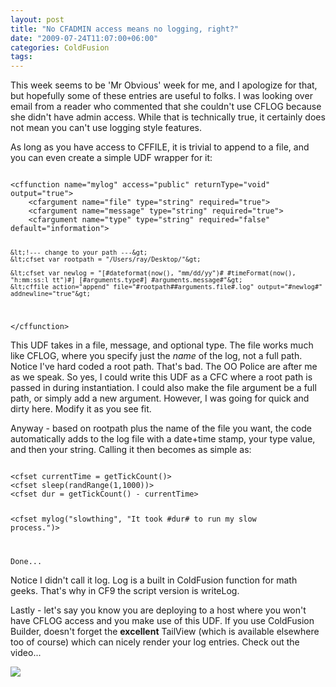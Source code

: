 ```yaml
---
layout: post
title: "No CFADMIN access means no logging, right?"
date: "2009-07-24T11:07:00+06:00"
categories: ColdFusion 
tags: 
---
```


This week seems to be 'Mr Obvious' week for me, and I apologize for that, but hopefully some of these entries are useful to folks. I was looking over email from a reader who commented that she couldn't use CFLOG because she didn't have admin access. While that is technically true, it certainly does not mean you can't use logging style features. 

As long as you have access to CFFILE, it is trivial to append to a file, and you can even create a simple UDF wrapper for it:
<!--more-->
<code>
&lt;cffunction name="mylog" access="public" returnType="void" output="true"&gt;
	&lt;cfargument name="file" type="string" required="true"&gt;
	&lt;cfargument name="message" type="string" required="true"&gt;
	&lt;cfargument name="type" type="string" required="false" default="information"&gt;
	
	&lt;!--- change to your path ---&gt;
	&lt;cfset var rootpath = "/Users/ray/Desktop/"&gt;
	
	&lt;cfset var newlog = "[#dateformat(now(), "mm/dd/yy")# #timeFormat(now(), "h:mm:ss:l tt")#] [#arguments.type#] #arguments.message#"&gt;
	&lt;cffile action="append" file="#rootpath##arguments.file#.log" output="#newlog#" addnewline="true"&gt;
	
&lt;/cffunction&gt;
</code>

This UDF takes in a file, message, and optional type. The file works much like CFLOG, where you specify just the <i>name</i> of the log, not a full path. Notice I've hard coded a root path. That's bad. The OO Police are after me as we speak. So yes, I could write this UDF as a CFC where a root path is passed in during instantiation. I could also make the file argument be a full path, or simply add a new argument. However, I was going for quick and dirty here. Modify it as you see fit.

Anyway - based on rootpath plus the name of the file you want, the code automatically adds to the log file with a date+time stamp, your type value, and then your string. Calling it then becomes as simple as:

<code>
&lt;cfset currentTime = getTickCount()&gt;
&lt;cfset sleep(randRange(1,1000))&gt;
&lt;cfset dur = getTickCount() - currentTime&gt;

&lt;cfset mylog("slowthing", "It took #dur# to run my slow process.")&gt;

Done...
</code>

Notice I didn't call it log. Log is a built in ColdFusion function for math geeks. That's why in CF9 the script version is writeLog. 

Lastly - let's say you know you are deploying to a host where you won't have CFLOG access and you make use of this UDF. If you use ColdFusion Builder, doesn't forget the <b>excellent</b> TailView (which is available elsewhere too of course) which can nicely render your log entries. Check out the video...

<a href="http://www.raymondcamden.com/images/videos/cfb.swf"><img src="https://static.raymondcamden.com/images/cfjedi/Picture 57.png" /></a>